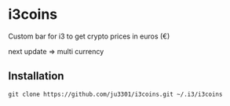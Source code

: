 # i3coins

Custom bar for i3 to get crypto prices in euros (€) 

next update => multi currency 

## Installation
    git clone https://github.com/ju3301/i3coins.git ~/.i3/i3coins

    